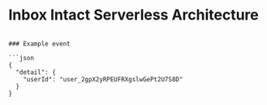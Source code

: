 # Inbox Intact Serverless Architecture

````

### Example event

```json
{
  "detail": {
    "userId": "user_2gpX2yRPEUFRXgslwGePt2U7S8D"
  }
}
````
